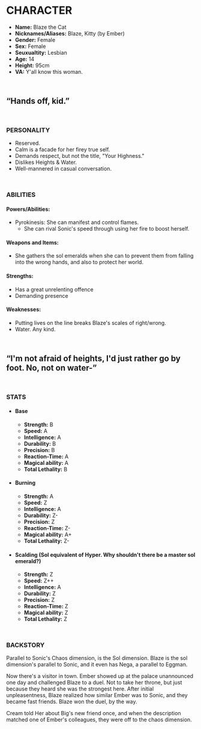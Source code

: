 # CHARACTER

- **Name:** Blaze the Cat
- **Nicknames/Aliases:** Blaze, Kitty (by Ember)
- **Gender:** Female
- **Sex:** Female
- **Seuxualtity:** Lesbian
- **Age:** 14
- **Height:** 95cm
- **VA:** Y'all know this woman.

``` ```

## “Hands off, kid.”

``` ```

### PERSONALITY

- Reserved.
- Calm is a facade for her firey true self.
- Demands respect, but not the title, "Your Highness."
- Dislikes Heights & Water.
- Well-mannered in casual conversation.

``` ```

### ABILITIES

#### Powers/Abilities:

- Pyrokinesis: She can manifest and control flames.
	- She can rival Sonic's speed through using her fire to boost herself.

#### Weapons and Items:

- She gathers the sol emeralds when she can to prevent them from falling into the wrong hands, and also to protect her
  world.

#### Strengths:

- Has a great unrelenting offence
- Demanding presence

#### Weaknesses:

- Putting lives on the line breaks Blaze's scales of right/wrong.
- Water. Any kind.

``` ```

## “I'm not afraid of heights, I'd just rather go by foot. No, not on water-”

``` ```

### STATS

- #### Base
	- **Strength:** B
	- **Speed:** A
	- **Intelligence:** A
	- **Durability:** B
	- **Precision:** B
	- **Reaction-Time:** A
	- **Magical ability:** A
	- **Total Lethality:** B
- #### Burning
	- **Strength:** A
	- **Speed:** Z
	- **Intelligence:** A
	- **Durability:** Z-
	- **Precision:** Z
	- **Reaction-Time:** Z-
	- **Magical ability:** A+
	- **Total Lethality:** Z-
- #### Scalding (Sol equivalent of Hyper. Why shouldn't there be a master sol emerald?)
	- **Strength:** Z
	- **Speed:** Z++
	- **Intelligence:** A
	- **Durability:** Z
	- **Precision:** Z
	- **Reaction-Time:** Z
	- **Magical ability:** Z
	- **Total Lethality:** Z

``` ```

### BACKSTORY

Parallel to Sonic's Chaos dimension, is the Sol dimension. Blaze is the sol dimension's parallel to Sonic, and it even
has Nega, a parallel to Eggman.

Now there's a visitor in town. Ember showed up at the palace unannounced one day and challenged Blaze to a duel. Not to
take her throne, but just because they heard she was the strongest here. After initial unpleasentness, Blaze realized
how similar Ember was to Sonic, and they became fast friends. Blaze won the duel, by the way.

Cream told Her about Big's new friend once, and when the description matched one of Ember's colleagues, they were off to
the chaos dimension.


